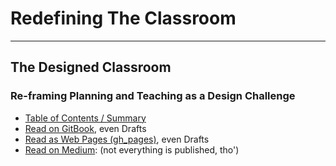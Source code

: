 # Redefining The Classroom
___
## The Designed Classroom
### Re-framing Planning and Teaching as a Design Challenge
- [Table of Contents / Summary](SUMMARY.md)
- [Read on GitBook](https://janzeteachesit.gitbooks.io/redefining-the-classroom/content/), even Drafts
- [Read as Web Pages \(gh_pages\)](https://janzeteachesit.github.io/redefining-the-classroom/), even Drafts
- [Read on Medium](https://medium.com/designed-classroom): (not everything is published, tho')
